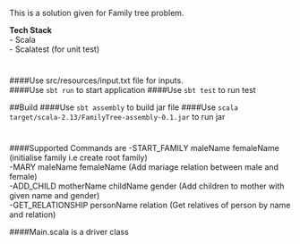 This is a solution given for Family tree problem. 

**Tech Stack**<br>
    - Scala<br>
    - Scalatest (for unit test)
#    
####Use src/resources/input.txt file for inputs.<br>
####Use `sbt run` to start application
####Use `sbt test` to run test

##Build
####Use `sbt assembly` to build jar file
####Use `scala target/scala-2.13/FamilyTree-assembly-0.1.jar` to run jar
#
####Supported Commands are
-START_FAMILY maleName femaleName (initialise family i.e create root family)<br>
-MARY maleName femaleName (Add mariage relation between male and female)<br>
-ADD_CHILD motherName childName gender (Add children to mother with given name and gender)<br>
-GET_RELATIONSHIP personName relation (Get relatives of person by name and relation)

####Main.scala is a driver class
